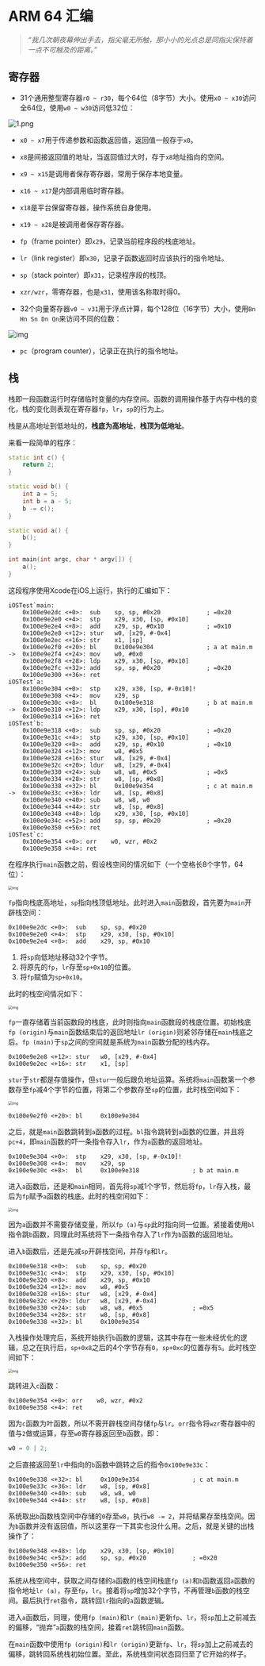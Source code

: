 # ARM 64 汇编

> *“我几次朝夜幕伸出手去，指尖毫无所触，那小小的光点总是同指尖保持着一点不可触及的距离。”*

## 寄存器

- 31个通用整型寄存器`r0 ~ r30`，每个64位（8字节）大小。使用`x0 ~ x30`访问全64位，使用`w0 ~ w30`访问低32位：

![1.png](https://blog.cnbluebox.com/images/arm64-start/1.png)

- `x0 ~ x7`用于传递参数和函数返回值，返回值一般存于`x0`。

- `x8`是间接返回值的地址，当返回值过大时，存于`x8`地址指向的空间。
- `x9 ~ x15`是调用者保存寄存器，常用于保存本地变量。
- `x16 ~ x17`是内部调用临时寄存器。
- `x18`是平台保留寄存器，操作系统自身使用。
- `x19 ~ x28`是被调用者保存寄存器。
- `fp`（frame pointer）即`x29`，记录当前程序段的栈底地址。

- `lr`（link register）即`x30`，记录子函数返回时应该执行的指令地址。

- `sp`（stack pointer）即`x31`，记录程序段的栈顶。
- `xzr/wzr`，零寄存器，也是`x31`，使用该名称取时得0。

- 32个向量寄存器`v0 ~ v31`用于浮点计算，每个128位（16字节）大小，使用`Bn Hn Sn Dn Qn`来访问不同的位数：

![img](https://user-gold-cdn.xitu.io/2019/4/10/16a0767e95cd5e8a?imageslim)

- `pc`（program counter），记录正在执行的指令地址。

## 栈

栈即一段函数运行时存储临时变量的内存空间。函数的调用操作基于内存中栈的变化，栈的变化则表现在寄存器`fp`，`lr`，`sp`的行为上。

栈是从高地址到低地址的，**栈底为高地址**，**栈顶为低地址**。

来看一段简单的程序：

```c++
static int c() {
    return 2;
}

static void b() {
    int a = 5;
    int b = a - 5;
    b -= c();
}

static void a() {
    b();
}

int main(int argc, char * argv[]) {
    a();
}
```

这段程序使用Xcode在iOS上运行，执行的汇编如下：

```assembly
iOSTest`main:
    0x100e9e2dc <+0>:  sub    sp, sp, #0x20             ; =0x20 
    0x100e9e2e0 <+4>:  stp    x29, x30, [sp, #0x10]
    0x100e9e2e4 <+8>:  add    x29, sp, #0x10            ; =0x10 
    0x100e9e2e8 <+12>: stur   w0, [x29, #-0x4]
    0x100e9e2ec <+16>: str    x1, [sp]
    0x100e9e2f0 <+20>: bl     0x100e9e304               ; a at main.m
->  0x100e9e2f4 <+24>: mov    w0, #0x0
    0x100e9e2f8 <+28>: ldp    x29, x30, [sp, #0x10]
    0x100e9e2fc <+32>: add    sp, sp, #0x20             ; =0x20 
    0x100e9e300 <+36>: ret    
iOSTest`a:
    0x100e9e304 <+0>:  stp    x29, x30, [sp, #-0x10]!
    0x100e9e308 <+4>:  mov    x29, sp
    0x100e9e30c <+8>:  bl     0x100e9e318               ; b at main.m
->  0x100e9e310 <+12>: ldp    x29, x30, [sp], #0x10
    0x100e9e314 <+16>: ret    
iOSTest`b:
    0x100e9e318 <+0>:  sub    sp, sp, #0x20             ; =0x20 
    0x100e9e31c <+4>:  stp    x29, x30, [sp, #0x10]
    0x100e9e320 <+8>:  add    x29, sp, #0x10            ; =0x10 
    0x100e9e324 <+12>: mov    w8, #0x5
    0x100e9e328 <+16>: stur   w8, [x29, #-0x4]
    0x100e9e32c <+20>: ldur   w8, [x29, #-0x4]
    0x100e9e330 <+24>: sub    w8, w8, #0x5              ; =0x5 
    0x100e9e334 <+28>: str    w8, [sp, #0x8]
    0x100e9e338 <+32>: bl     0x100e9e354               ; c at main.m
->  0x100e9e33c <+36>: ldr    w8, [sp, #0x8]
    0x100e9e340 <+40>: sub    w8, w8, w0
    0x100e9e344 <+44>: str    w8, [sp, #0x8]
    0x100e9e348 <+48>: ldp    x29, x30, [sp, #0x10]
    0x100e9e34c <+52>: add    sp, sp, #0x20             ; =0x20 
    0x100e9e350 <+56>: ret   
iOSTest`c:
    0x100e9e354 <+0>: orr    w0, wzr, #0x2
    0x100e9e358 <+4>: ret    
```

在程序执行`main`函数之前，假设栈空间的情况如下（一个空格长8个字节，64位）：

<img src="https://raw.githubusercontent.com/fater32/Blog/master/Pictures/ARM_64_Assembly/01.png" alt="img" style="zoom:50%;" />

`fp`指向栈底高地址，`sp`指向栈顶低地址。此时进入`main`函数段，首先要为`main`开辟栈空间：

```assembly
0x100e9e2dc <+0>:  sub    sp, sp, #0x20       
0x100e9e2e0 <+4>:  stp    x29, x30, [sp, #0x10]
0x100e9e2e4 <+8>:  add    x29, sp, #0x10 
```

1. 将`sp`向低地址移动32个字节。
2. 将原先的`fp`，`lr`存至`sp+0x10`的位置。
3. 将`fp`赋值为`sp+0x10`。

此时的栈空间情况如下：

<img src="https://raw.githubusercontent.com/fater32/Blog/master/Pictures/ARM_64_Assembly/02.png" alt="img" style="zoom:50%;" />

`fp`一直存储着当前函数段的栈底，此时则指向`main`函数段的栈底位置。初始栈底`fp (origin)`与`main`函数结束后的返回地址`lr (origin)`则紧邻存储在`main`栈底之后。`fp (main)`于`sp`之间的空间就是系统为`main`函数分配的栈内存。

```assembly
0x100e9e2e8 <+12>: stur   w0, [x29, #-0x4]
0x100e9e2ec <+16>: str    x1, [sp]
```

`stur`于`str`都是存值操作，但`stur`一般后跟负地址运算。系统将`main`函数第一个参数存至`fp`减4个字节的位置，将第二个参数存至`sp`的位置，此时栈空间如下：

<img src="https://raw.githubusercontent.com/fater32/Blog/master/Pictures/ARM_64_Assembly/03.png" alt="img" style="zoom:50%;" />

```assembly
0x100e9e2f0 <+20>: bl     0x100e9e304
```

之后，就是`main`函数跳转到`a`函数的过程。`bl`指令跳转到`a`函数的位置，并且将`pc+4`，即`main`函数的吓一条指令存入`lr`，作为`a`函数的返回地址。

```assembly
0x100e9e304 <+0>:  stp    x29, x30, [sp, #-0x10]!
0x100e9e308 <+4>:  mov    x29, sp
0x100e9e30c <+8>:  bl     0x100e9e318               ; b at main.m
```

进入`a`函数后，还是和`main`相同，首先将`sp`减1个字节，然后将`fp`，`lr`存入栈，最后为`fp`赋予`a`函数的栈底。此时的栈空间如下：

<img src="https://raw.githubusercontent.com/fater32/Blog/master/Pictures/ARM_64_Assembly/04.png" alt="img" style="zoom:50%;" />

因为`a`函数并不需要存储变量，所以`fp (a)`与`sp`此时指向同一位置。紧接着使用`bl`指令跳`b`函数，同理此时系统将下一条指令存入了`lr`作为`b`函数的返回地址。

进入`b`函数后，还是先减`sp`开辟栈空间，并存`fp`和`lr`。

```assembly
0x100e9e318 <+0>:  sub    sp, sp, #0x20             
0x100e9e31c <+4>:  stp    x29, x30, [sp, #0x10]
0x100e9e320 <+8>:  add    x29, sp, #0x10 
0x100e9e324 <+12>: mov    w8, #0x5
0x100e9e328 <+16>: stur   w8, [x29, #-0x4]
0x100e9e32c <+20>: ldur   w8, [x29, #-0x4]
0x100e9e330 <+24>: sub    w8, w8, #0x5              ; =0x5 
0x100e9e334 <+28>: str    w8, [sp, #0x8]
0x100e9e338 <+32>: bl     0x100e9e354
```

入栈操作处理完后，系统开始执行`b`函数的逻辑，这其中存在一些未经优化的逻辑，总之在执行后，`sp+0x8`之后的4个字节存有`0`，`sp+0xc`的位置存有`5`。此时栈空间如下：

<img src="https://raw.githubusercontent.com/fater32/Blog/master/Pictures/ARM_64_Assembly/05.png" alt="img" style="zoom:50%;" />

跳转进入`c`函数：

```assembly
0x100e9e354 <+0>: orr    w0, wzr, #0x2
0x100e9e358 <+4>: ret
```

因为`c`函数为叶函数，所以不需开辟栈空间存储`fp`与`lr`。`orr`指令将`wzr`寄存器中的值与`2`做或运算，存至`w0`寄存器返回至`b`函数，即：

```c++
w0 = 0 | 2;
```

之后直接返回至`lr`中指向的`b`函数中跳转之后的指令`0x100e9e33c`：

```assembly
0x100e9e338 <+32>: bl     0x100e9e354               ; c at main.m
0x100e9e33c <+36>: ldr    w8, [sp, #0x8]
0x100e9e340 <+40>: sub    w8, w8, w0
0x100e9e344 <+44>: str    w8, [sp, #0x8]
```

系统取出`b`函数栈空间中存储的`0`存至`w8`，执行`w8 -= 2`，并将结果存至栈空间。因为`b`函数并没有返回值，所以这里存一下其实也没什么用。之后，就是关键的出栈操作了：

```assembly
0x100e9e348 <+48>: ldp    x29, x30, [sp, #0x10]
0x100e9e34c <+52>: add    sp, sp, #0x20             ; =0x20 
0x100e9e350 <+56>: ret   
```

系统从栈空间中，获取之间存储的`a`函数的栈空间栈底`fp (a)`和`b`函数返回`a`函数的指令地址`lr (a)`，存至`fp`，`lr`。接着将`sp`增加32个字节，不再管理`b`函数的栈空间。最后执行`ret`指令，跳转回`lr`指向的`a`函数逻辑。

进入`a`函数后，同理，使用`fp (main)`和`lr (main)`更新`fp`、`lr`，将`sp`加上之前减去的偏移，“抛弃”`a`函数的栈空间，接着`ret`跳转回`main`函数。

在`main`函数中使用`fp (origin)`和`lr (origin)`更新`fp`、`lr`，将`sp`加上之前减去的偏移，跳转回系统栈初始位置。至此，系统栈空间状态回归至了它开始的样子。

